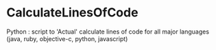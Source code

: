 # CalculateLinesOfCode
Python : script to 'Actual' calculate lines of code for all major languages (java, ruby, objective-c, python, javascript)
